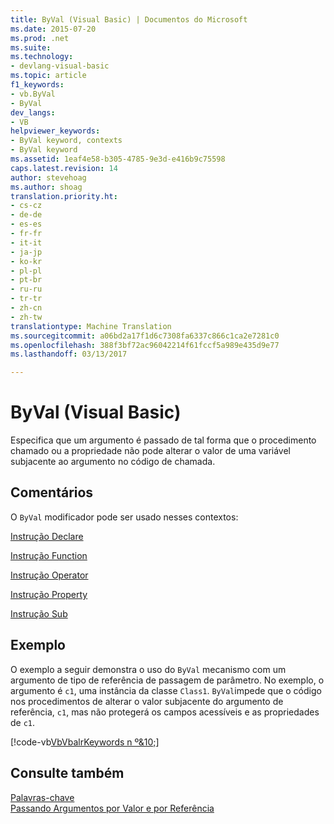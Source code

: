 ```yaml
---
title: ByVal (Visual Basic) | Documentos do Microsoft
ms.date: 2015-07-20
ms.prod: .net
ms.suite: 
ms.technology:
- devlang-visual-basic
ms.topic: article
f1_keywords:
- vb.ByVal
- ByVal
dev_langs:
- VB
helpviewer_keywords:
- ByVal keyword, contexts
- ByVal keyword
ms.assetid: 1eaf4e58-b305-4785-9e3d-e416b9c75598
caps.latest.revision: 14
author: stevehoag
ms.author: shoag
translation.priority.ht:
- cs-cz
- de-de
- es-es
- fr-fr
- it-it
- ja-jp
- ko-kr
- pl-pl
- pt-br
- ru-ru
- tr-tr
- zh-cn
- zh-tw
translationtype: Machine Translation
ms.sourcegitcommit: a06bd2a17f1d6c7308fa6337c866c1ca2e7281c0
ms.openlocfilehash: 388f3bf72ac96042214f61fccf5a989e435d9e77
ms.lasthandoff: 03/13/2017

---
```

# <a name="byval-visual-basic"></a>ByVal (Visual Basic)
Especifica que um argumento é passado de tal forma que o procedimento chamado ou a propriedade não pode alterar o valor de uma variável subjacente ao argumento no código de chamada.  
  
## <a name="remarks"></a>Comentários  
 O `ByVal` modificador pode ser usado nesses contextos:  
  
 [Instrução Declare](../../../visual-basic/language-reference/statements/declare-statement.md)  
  
 [Instrução Function](../../../visual-basic/language-reference/statements/function-statement.md)  
  
 [Instrução Operator](../../../visual-basic/language-reference/statements/operator-statement.md)  
  
 [Instrução Property](../../../visual-basic/language-reference/statements/property-statement.md)  
  
 [Instrução Sub](../../../visual-basic/language-reference/statements/sub-statement.md)  
  
## <a name="example"></a>Exemplo  
 O exemplo a seguir demonstra o uso do `ByVal` mecanismo com um argumento de tipo de referência de passagem de parâmetro. No exemplo, o argumento é `c1`, uma instância da classe `Class1`. `ByVal`impede que o código nos procedimentos de alterar o valor subjacente do argumento de referência, `c1`, mas não protegerá os campos acessíveis e as propriedades de `c1`.  
  
 [!code-vb[VbVbalrKeywords n º&10;](../../../visual-basic/language-reference/codesnippet/VisualBasic/byval_1.vb)]  
  
## <a name="see-also"></a>Consulte também  
 [Palavras-chave](../../../visual-basic/language-reference/keywords/index.md)   
 [Passando Argumentos por Valor e por Referência](../../../visual-basic/programming-guide/language-features/procedures/passing-arguments-by-value-and-by-reference.md)

